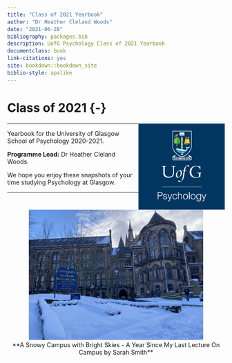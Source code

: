 ```yaml
--- 
title: "Class of 2021 Yearbook"
author: "Dr Heather Cleland Woods"
date: "2021-06-28"
bibliography: packages.bib
description: UofG Psychology Class of 2021 Yearbook
documentclass: book
link-citations: yes
site: bookdown::bookdown_site
biblio-style: apalike
---
```




# Class of 2021 {-}

<img src="images/SchoolBadge.png" style="width: 200px; float: right;">

---

Yearbook for the University of Glasgow School of Psychology 2020-2021. 

**Programme Lead:** Dr Heather Cleland Woods.

We hope you enjoy these snapshots of your time studying Psychology at Glasgow.

---

<div align = "center">
<img height = "80%" width = "80%" src="images/Sarah_snow.jpeg"> 
<br>
<span style = "float: right;">**A Snowy Campus with Bright Skies - A Year Since My Last Lecture On Campus by Sarah Smith**</span>
</div>
